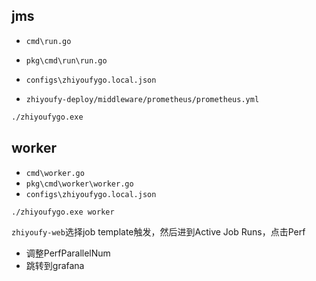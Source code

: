 
## jms

- `cmd\run.go`
- `pkg\cmd\run\run.go`
- `configs\zhiyoufygo.local.json`

- `zhiyoufy-deploy/middleware/prometheus/prometheus.yml`

```bash
./zhiyoufygo.exe
```

## worker

- `cmd\worker.go`
- `pkg\cmd\worker\worker.go`
- `configs\zhiyoufygo.local.json`

```bash
./zhiyoufygo.exe worker
```

`zhiyoufy-web`选择job template触发，然后进到Active Job Runs，点击Perf
- 调整PerfParallelNum
- 跳转到grafana
